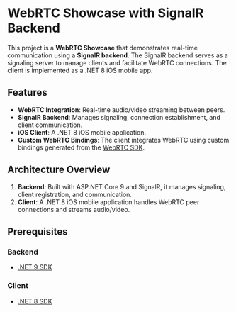 # WebRTC Showcase with SignalR Backend

This project is a **WebRTC Showcase** that demonstrates real-time communication using a **SignalR backend**. The SignalR backend serves as a signaling server to manage clients and facilitate WebRTC connections. The client is implemented as a .NET 8 iOS mobile app.

## Features

-   **WebRTC Integration**: Real-time audio/video streaming between peers.
-   **SignalR Backend**: Manages signaling, connection establishment, and client communication.
-   **iOS Client**: A .NET 8 iOS mobile application.
-   **Custom WebRTC Bindings**: The client integrates WebRTC using custom bindings generated from the [WebRTC SDK](https://github.com/webrtc-sdk).

## Architecture Overview

1.  **Backend**: Built with ASP.NET Core 9 and SignalR, it manages signaling, client registration, and communication.
2.  **Client**: A .NET 8 iOS mobile application handles WebRTC peer connections and streams audio/video.

## Prerequisites

### Backend

-   [.NET 9 SDK](https://dotnet.microsoft.com/download/dotnet/9.0)
### Client

-   [.NET 8 SDK](https://dotnet.microsoft.com/download/dotnet/8.0)

